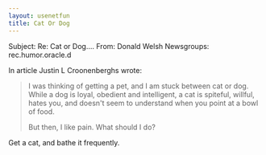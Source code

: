 ```yaml
---
layout: usenetfun
title: Cat Or Dog
---
```



 Subject: Re: Cat or Dog.... 
From: Donald Welsh 
Newsgroups: rec.humor.oracle.d

In article Justin L Croonenberghs wrote:
>
> I was thinking of getting a pet, and I am stuck between cat or dog.
> While a dog is loyal, obedient and intelligent, a cat is spiteful,
> willful, hates you, and doesn't seem to understand when you point
> at a bowl of food.
> 
> But then, I like pain. What should I do?
>
Get a cat, and bathe it frequently.


   